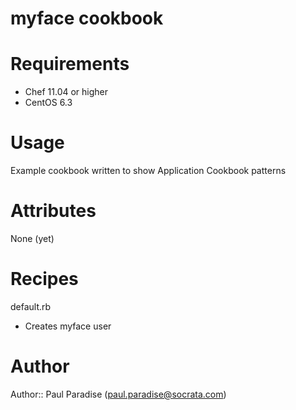 # myface cookbook

# Requirements
- Chef 11.04 or higher
- CentOS 6.3

# Usage
Example cookbook written to show Application Cookbook patterns

# Attributes
None (yet)

# Recipes
default.rb
 - Creates myface user

# Author

Author:: Paul Paradise (<paul.paradise@socrata.com>)
